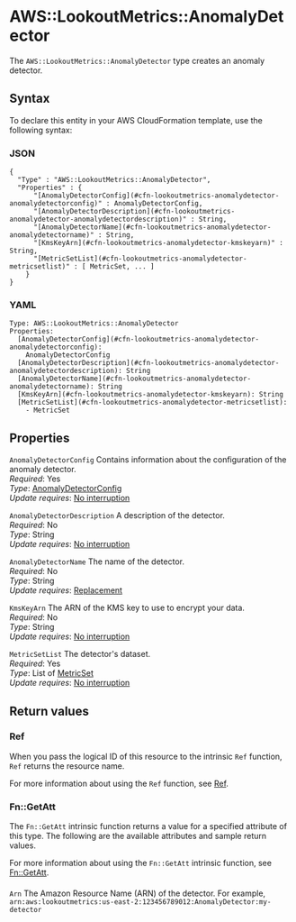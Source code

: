 # AWS::LookoutMetrics::AnomalyDetector<a name="aws-resource-lookoutmetrics-anomalydetector"></a>

The `AWS::LookoutMetrics::AnomalyDetector` type creates an anomaly detector\.

## Syntax<a name="aws-resource-lookoutmetrics-anomalydetector-syntax"></a>

To declare this entity in your AWS CloudFormation template, use the following syntax:

### JSON<a name="aws-resource-lookoutmetrics-anomalydetector-syntax.json"></a>

```
{
  "Type" : "AWS::LookoutMetrics::AnomalyDetector",
  "Properties" : {
      "[AnomalyDetectorConfig](#cfn-lookoutmetrics-anomalydetector-anomalydetectorconfig)" : AnomalyDetectorConfig,
      "[AnomalyDetectorDescription](#cfn-lookoutmetrics-anomalydetector-anomalydetectordescription)" : String,
      "[AnomalyDetectorName](#cfn-lookoutmetrics-anomalydetector-anomalydetectorname)" : String,
      "[KmsKeyArn](#cfn-lookoutmetrics-anomalydetector-kmskeyarn)" : String,
      "[MetricSetList](#cfn-lookoutmetrics-anomalydetector-metricsetlist)" : [ MetricSet, ... ]
    }
}
```

### YAML<a name="aws-resource-lookoutmetrics-anomalydetector-syntax.yaml"></a>

```
Type: AWS::LookoutMetrics::AnomalyDetector
Properties:
  [AnomalyDetectorConfig](#cfn-lookoutmetrics-anomalydetector-anomalydetectorconfig):
    AnomalyDetectorConfig
  [AnomalyDetectorDescription](#cfn-lookoutmetrics-anomalydetector-anomalydetectordescription): String
  [AnomalyDetectorName](#cfn-lookoutmetrics-anomalydetector-anomalydetectorname): String
  [KmsKeyArn](#cfn-lookoutmetrics-anomalydetector-kmskeyarn): String
  [MetricSetList](#cfn-lookoutmetrics-anomalydetector-metricsetlist):
    - MetricSet
```

## Properties<a name="aws-resource-lookoutmetrics-anomalydetector-properties"></a>

`AnomalyDetectorConfig` <a name="cfn-lookoutmetrics-anomalydetector-anomalydetectorconfig"></a>
Contains information about the configuration of the anomaly detector\.  
_Required_: Yes  
_Type_: [AnomalyDetectorConfig](aws-properties-lookoutmetrics-anomalydetector-anomalydetectorconfig.md)  
_Update requires_: [No interruption](https://docs.aws.amazon.com/AWSCloudFormation/latest/UserGuide/using-cfn-updating-stacks-update-behaviors.html#update-no-interrupt)

`AnomalyDetectorDescription` <a name="cfn-lookoutmetrics-anomalydetector-anomalydetectordescription"></a>
A description of the detector\.  
_Required_: No  
_Type_: String  
_Update requires_: [No interruption](https://docs.aws.amazon.com/AWSCloudFormation/latest/UserGuide/using-cfn-updating-stacks-update-behaviors.html#update-no-interrupt)

`AnomalyDetectorName` <a name="cfn-lookoutmetrics-anomalydetector-anomalydetectorname"></a>
The name of the detector\.  
_Required_: No  
_Type_: String  
_Update requires_: [Replacement](https://docs.aws.amazon.com/AWSCloudFormation/latest/UserGuide/using-cfn-updating-stacks-update-behaviors.html#update-replacement)

`KmsKeyArn` <a name="cfn-lookoutmetrics-anomalydetector-kmskeyarn"></a>
The ARN of the KMS key to use to encrypt your data\.  
_Required_: No  
_Type_: String  
_Update requires_: [No interruption](https://docs.aws.amazon.com/AWSCloudFormation/latest/UserGuide/using-cfn-updating-stacks-update-behaviors.html#update-no-interrupt)

`MetricSetList` <a name="cfn-lookoutmetrics-anomalydetector-metricsetlist"></a>
The detector's dataset\.  
_Required_: Yes  
_Type_: List of [MetricSet](aws-properties-lookoutmetrics-anomalydetector-metricset.md)  
_Update requires_: [No interruption](https://docs.aws.amazon.com/AWSCloudFormation/latest/UserGuide/using-cfn-updating-stacks-update-behaviors.html#update-no-interrupt)

## Return values<a name="aws-resource-lookoutmetrics-anomalydetector-return-values"></a>

### Ref<a name="aws-resource-lookoutmetrics-anomalydetector-return-values-ref"></a>

When you pass the logical ID of this resource to the intrinsic `Ref` function, `Ref` returns the resource name\.

For more information about using the `Ref` function, see [Ref](https://docs.aws.amazon.com/AWSCloudFormation/latest/UserGuide/intrinsic-function-reference-ref.html)\.

### Fn::GetAtt<a name="aws-resource-lookoutmetrics-anomalydetector-return-values-fn--getatt"></a>

The `Fn::GetAtt` intrinsic function returns a value for a specified attribute of this type\. The following are the available attributes and sample return values\.

For more information about using the `Fn::GetAtt` intrinsic function, see [Fn::GetAtt](https://docs.aws.amazon.com/AWSCloudFormation/latest/UserGuide/intrinsic-function-reference-getatt.html)\.

#### <a name="aws-resource-lookoutmetrics-anomalydetector-return-values-fn--getatt-fn--getatt"></a>

`Arn` <a name="Arn-fn::getatt"></a>
The Amazon Resource Name \(ARN\) of the detector\. For example, `arn:aws:lookoutmetrics:us-east-2:123456789012:AnomalyDetector:my-detector`
